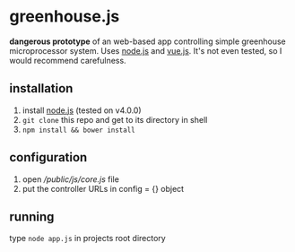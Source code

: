 # greenhouse.js
__dangerous prototype__ of an web-based app controlling simple greenhouse microprocessor system. Uses [node.js](http://nodejs.org/) and [vue.js](http://vuejs.org/). It's not even tested, so I would recommend carefulness.

## installation
1. install [node.js](http://nodejs.org/) (tested on v4.0.0)
2. `git clone` this repo and get to its directory in shell
3. `npm install && bower install`

## configuration
1. open _/public/js/core.js_ file
2. put the controller URLs in config = {} object

## running
type `node app.js` in projects root directory

